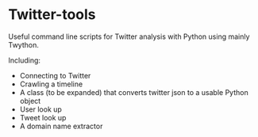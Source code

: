 # Twitter-tools
Useful command line scripts for Twitter analysis with Python using mainly Twython. 

Including: 
- Connecting to Twitter
- Crawling a timeline
- A class (to be expanded) that converts twitter json to a usable Python object
- User look up
- Tweet look up
- A domain name extractor
